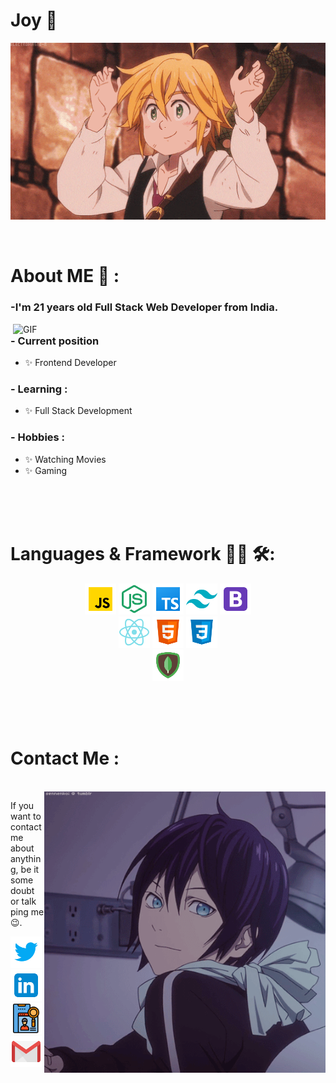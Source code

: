# Joy 👋

<div align="center">
<img hight="300" width="700" alt="GIF" align="center" src="./assets/gif/1.gif">
</div>

<br />
<br />

# About ME 💬 :

### -I'm 21 years old Full Stack Web Developer from India.

<img hight="400" width="500" alt="GIF" align="right" src="./assets/gif/2.gif">

### - Current position
- ✨ Frontend Developer

### - Learning :
- ✨ Full Stack Development

### - Hobbies : 
- ✨ Watching Movies
- ✨ Gaming

</br>
</br>
</br>


# Languages & Framework 👨‍💻 🛠:

<p align="center">
<img src="./assets/icon/javascript.svg" alt="javascript" height="50px" />
<img src="./assets/icon/node-js.svg" alt="nodejs" height="50px" />
<img src="./assets/icon/typescript.svg" alt="typescript" height="50px" />
<img src="./assets/icon/tailwindcss.svg" alt="tailwindcss" height="50px" />
<img src="./assets/icon/bootstrap.svg" alt="bootstrap" height="50px" />
<br />
<img src="./assets/icon/react.svg" alt="react" height="50px" />
<img src="./assets/icon/html-5.svg" alt="HTML" height="50px" />
<img src="./assets/icon/css3.svg" alt="CSS" height="50px" />
<br />
<img src="./assets/icon/mongodb.svg" height="50px" alt="MongoDB" height="50px" />
</p>

</br>
</br>
</br>

# Contact Me :

<p>
</br>


<img hight="320" width="450" align="right" alt="GIF" src="./assets/gif/3.gif">


If you want to contact me about anything, be it some doubt or talk ping me 😉.


<a href="https://twitter.com/JoyKarmakar9871">
<img src="./assets/icon/twitter.svg" height="50px" alt="twitter" />
</a>
<a href="https://www.linkedin.com/in/joy-karmakar-cooch-behar">
<img src="./assets/icon/linkedin.svg" height="50px" alt="linkdeen" />
</a>
<a href="https://joy-protfolio.vercel.app/">
<img src="./assets/icon/portfolio-64.png" height="50px" alt="protfolio" />
<a href="mailto:joykarmakar987654321.com">
<img src="./assets/icon/gmail.svg" height="50px" alt="gmail" />
</a>
